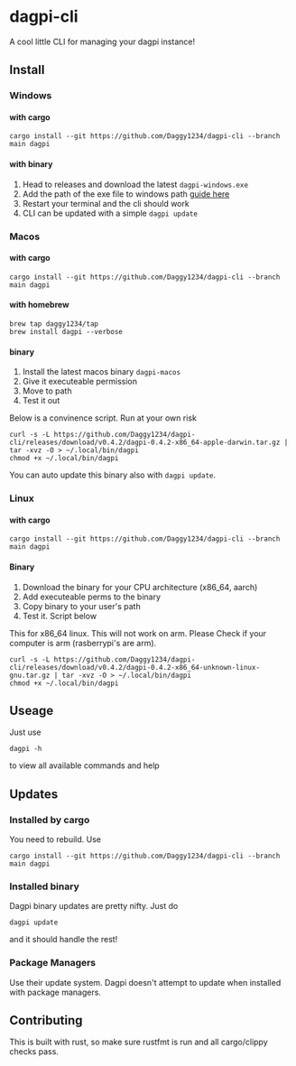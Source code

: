 # dagpi-cli

A cool little CLI for managing your dagpi instance!

## Install

### Windows

#### with cargo

```shell
cargo install --git https://github.com/Daggy1234/dagpi-cli --branch main dagpi
```

#### with binary

1) Head to releases and download the latest `dagpi-windows.exe`
2) Add the path of the exe file to windows path [guide here](https://www.mathworks.com/matlabcentral/answers/94933-how-do-i-edit-my-system-path-in-windows)
3) Restart your terminal and the cli should work
4) CLI can be updated with a simple `dagpi update`

### Macos

#### with cargo

```shell
cargo install --git https://github.com/Daggy1234/dagpi-cli --branch main dagpi
```

#### with homebrew

```shell
brew tap daggy1234/tap
brew install dagpi --verbose
```

#### binary

1) Install the latest macos binary `dagpi-macos`
2) Give it executeable permission 
3) Move to path
4) Test it out

Below is a convinence script. Run at your own risk

```shell
curl -s -L https://github.com/Daggy1234/dagpi-cli/releases/download/v0.4.2/dagpi-0.4.2-x86_64-apple-darwin.tar.gz | tar -xvz -O > ~/.local/bin/dagpi
chmod +x ~/.local/bin/dagpi
```

You can auto update this binary also with `dagpi update`.

### Linux

#### with cargo

```shell
cargo install --git https://github.com/Daggy1234/dagpi-cli --branch main dagpi
```

#### Binary

1) Download the binary for your CPU architecture (x86_64, aarch)
2) Add executeable perms to the binary
3) Copy binary to your user's path
4) Test it. Script below

This for x86_64 linux. This will not work on arm. Please Check if your computer is arm (rasberrypi's are arm).

```shell
curl -s -L https://github.com/Daggy1234/dagpi-cli/releases/download/v0.4.2/dagpi-0.4.2-x86_64-unknown-linux-gnu.tar.gz | tar -xvz -O > ~/.local/bin/dagpi
chmod +x ~/.local/bin/dagpi
```

## Useage

Just use 
```shell
dagpi -h
```

to view all available commands and help

## Updates

### Installed by cargo

You need to rebuild. Use 

```shell
cargo install --git https://github.com/Daggy1234/dagpi-cli --branch main dagpi
```

### Installed binary

Dagpi binary updates are pretty nifty.  Just do 
```cargo
dagpi update
```
and it should handle the rest!

### Package Managers

Use their update system. Dagpi doesn't attempt to update when installed with package managers.

## Contributing

This is built with rust, so make sure rustfmt is run and all cargo/clippy checks pass.

